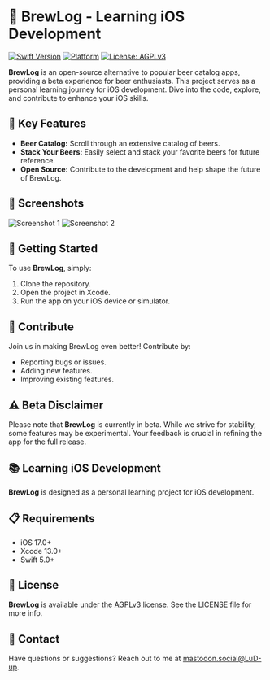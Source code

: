 # 🍺 BrewLog - Learning iOS Development

[![Swift Version](https://img.shields.io/badge/Swift-5.0-orange.svg)](https://swift.org)
[![Platform](https://img.shields.io/cocoapods/p/LFAlertController.svg?style=flat)](https://developer.apple.com/ios/)
[![License: AGPLv3](https://img.shields.io/badge/License-AGPLv3-blue.svg)](https://www.gnu.org/licenses/agpl-3.0.html)

**BrewLog** is an open-source alternative to popular beer catalog apps, providing a beta experience for beer enthusiasts. This project serves as a personal learning journey for iOS development. Dive into the code, explore, and contribute to enhance your iOS skills.

## 🍻 Key Features

- **Beer Catalog:** Scroll through an extensive catalog of beers.
- **Stack Your Beers:** Easily select and stack your favorite beers for future reference.
- **Open Source:** Contribute to the development and help shape the future of BrewLog.

## 📸 Screenshots

![Screenshot 1](/screenshots/screenshot1.png)
![Screenshot 2](/screenshots/screenshot2.png)

## 🚀 Getting Started

To use **BrewLog**, simply:

1. Clone the repository.
2. Open the project in Xcode.
3. Run the app on your iOS device or simulator.

## 🤝 Contribute

Join us in making BrewLog even better! Contribute by:

- Reporting bugs or issues.
- Adding new features.
- Improving existing features.

## ⚠️ Beta Disclaimer

Please note that **BrewLog** is currently in beta. While we strive for stability, some features may be experimental. Your feedback is crucial in refining the app for the full release.

## 📚 Learning iOS Development

**BrewLog** is designed as a personal learning project for iOS development.

## 📋 Requirements

- iOS 17.0+
- Xcode 13.0+
- Swift 5.0+

## 📜 License

**BrewLog** is available under the [AGPLv3 license](https://www.gnu.org/licenses/agpl-3.0.html). See the [LICENSE](LICENSE) file for more info.

## 📧 Contact

Have questions or suggestions? Reach out to me at [mastodon.social@LuD-up](https://mastodon.social/@LuD_up).

